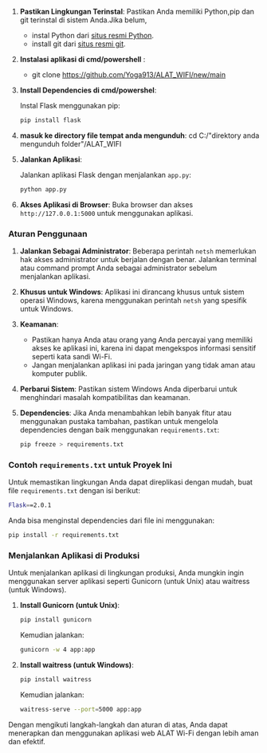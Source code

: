 1. **Pastikan Lingkungan Terinstal**:
   Pastikan Anda memiliki Python,pip dan git terinstal di sistem Anda.Jika belum,
   - instal Python dari [situs resmi Python](https://www.python.org/downloads/).
   - install git dari [situs resmi git](https://git-scm.com/).
2. **Instalasi aplikasi di cmd/powershell** :

   - git clone https://github.com/Yoga913/ALAT_WIFI/new/main

3. **Install Dependencies di cmd/powershel**:

   Instal Flask menggunakan pip:

   ```bash
   pip install flask
   ```

4. **masuk ke directory file tempat anda mengunduh**:
    cd C:/"direktory anda mengunduh folder"/ALAT_WIFI

5. **Jalankan Aplikasi**:

   Jalankan aplikasi Flask dengan menjalankan `app.py`:

   ```bash
   python app.py
   ```

6. **Akses Aplikasi di Browser**:
   Buka browser dan akses `http://127.0.0.1:5000` untuk menggunakan aplikasi.

### Aturan Penggunaan

1. **Jalankan Sebagai Administrator**:
   Beberapa perintah `netsh` memerlukan hak akses administrator untuk berjalan dengan benar. Jalankan terminal atau command prompt Anda sebagai administrator sebelum menjalankan aplikasi.

2. **Khusus untuk Windows**:
   Aplikasi ini dirancang khusus untuk sistem operasi Windows, karena menggunakan perintah `netsh` yang spesifik untuk Windows.

3. **Keamanan**:
   - Pastikan hanya Anda atau orang yang Anda percayai yang memiliki akses ke aplikasi ini, karena ini dapat mengekspos informasi sensitif seperti kata sandi Wi-Fi.
   - Jangan menjalankan aplikasi ini pada jaringan yang tidak aman atau komputer publik.

4. **Perbarui Sistem**:
   Pastikan sistem Windows Anda diperbarui untuk menghindari masalah kompatibilitas dan keamanan.

5. **Dependencies**:
   Jika Anda menambahkan lebih banyak fitur atau menggunakan pustaka tambahan, pastikan untuk mengelola dependencies dengan baik menggunakan `requirements.txt`:

   ```bash
   pip freeze > requirements.txt
   ```

### Contoh `requirements.txt` untuk Proyek Ini

Untuk memastikan lingkungan Anda dapat direplikasi dengan mudah, buat file `requirements.txt` dengan isi berikut:

```bash
Flask==2.0.1
```

Anda bisa menginstal dependencies dari file ini menggunakan:

```bash
pip install -r requirements.txt
```

### Menjalankan Aplikasi di Produksi

Untuk menjalankan aplikasi di lingkungan produksi, Anda mungkin ingin menggunakan server aplikasi seperti Gunicorn (untuk Unix) atau waitress (untuk Windows).

1. **Install Gunicorn (untuk Unix)**:

   ```bash
   pip install gunicorn
   ```

   Kemudian jalankan:

   ```bash
   gunicorn -w 4 app:app
   ```

2. **Install waitress (untuk Windows)**:

   ```bash
   pip install waitress
   ```

   Kemudian jalankan:

   ```bash
   waitress-serve --port=5000 app:app
   ```

Dengan mengikuti langkah-langkah dan aturan di atas, Anda dapat menerapkan dan menggunakan aplikasi web ALAT Wi-Fi dengan lebih aman dan efektif.

